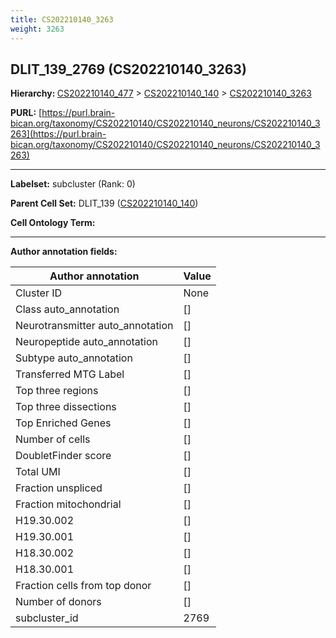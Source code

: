 ```yaml
---
title: CS202210140_3263
weight: 3263
---
```

## DLIT_139_2769 (CS202210140_3263)
<b>Hierarchy: </b>
[CS202210140_477](../CS202210140_477) >
[CS202210140_140](../CS202210140_140) >
[CS202210140_3263](../CS202210140_3263)

**PURL:** [https://purl.brain-bican.org/taxonomy/CS202210140/CS202210140_neurons/CS202210140_3263](https://purl.brain-bican.org/taxonomy/CS202210140/CS202210140_neurons/CS202210140_3263)

---


**Labelset:** subcluster (Rank: 0)

**Parent Cell Set:** DLIT_139 ([CS202210140_140](../CS202210140_140))



**Cell Ontology Term:** 

[MARKER GENES.]: #


---

[TRANSFERRED ANNOTATIONS.]: #


[AUTHOR ANNOTATION FIELDS.]: #


**Author annotation fields:**

| Author annotation | Value |
|-------------------|-------|
|Cluster ID|None|
|Class auto_annotation|[]|
|Neurotransmitter auto_annotation|[]|
|Neuropeptide auto_annotation|[]|
|Subtype auto_annotation|[]|
|Transferred MTG Label|[]|
|Top three regions|[]|
|Top three dissections|[]|
|Top Enriched Genes|[]|
|Number of cells|[]|
|DoubletFinder score|[]|
|Total UMI|[]|
|Fraction unspliced|[]|
|Fraction mitochondrial|[]|
|H19.30.002|[]|
|H19.30.001|[]|
|H18.30.002|[]|
|H18.30.001|[]|
|Fraction cells from top donor|[]|
|Number of donors|[]|
|subcluster_id|2769|

